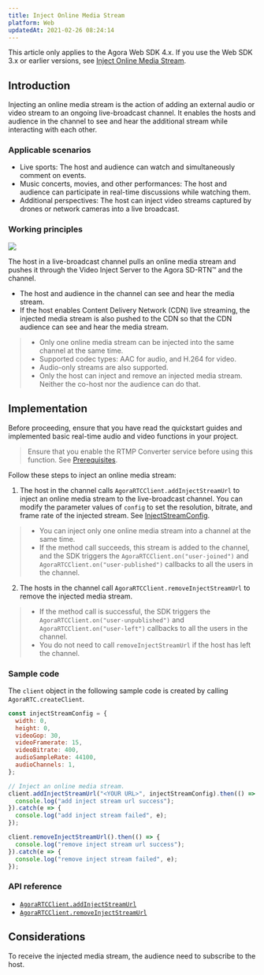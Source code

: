 ```yaml
---
title: Inject Online Media Stream
platform: Web
updatedAt: 2021-02-26 08:24:14
---
```

<div class="alert note">This article only applies to the Agora Web SDK 4.x. If you use the Web SDK 3.x or earlier versions, see <a href="./inject_stream_web?platform=Web">Inject Online Media Stream</a>.</li></div>

## Introduction
Injecting an online media stream is the action of adding an external audio or video stream to an ongoing live-broadcast channel. It enables the hosts and audience in the channel to see and hear the additional stream while interacting with each other.

### Applicable scenarios
- Live sports: The host and audience can watch and simultaneously comment on events.
- Music concerts, movies, and other performances: The host and audience can participate in real-time discussions while watching them.
- Additional perspectives: The host can inject video streams captured by drones or network cameras into a live broadcast.

### Working principles

![](https://web-cdn.agora.io/docs-files/1576059890625)

The host in a live-broadcast channel pulls an online media stream and pushes it through the Video Inject Server to the Agora SD-RTN™ and the channel.

- The host and audience in the channel can see and hear the media stream.
- If the host enables Content Delivery Network (CDN) live streaming, the injected media stream is also pushed to the CDN so that the CDN audience can see and hear the media stream.

> - Only one online media stream can be injected into the same channel at the same time.
> - Supported codec types: AAC for audio, and H.264 for video.
> - Audio-only streams are also supported.
> - Only the host can inject and remove an injected media stream. Neither the co-host nor the audience can do that.

## Implementation

Before proceeding, ensure that you have read the quickstart guides and implemented basic real-time audio and video functions in your project.

> Ensure that you enable the RTMP Converter service before using this function. See [Prerequisites](cdn_streaming_web_ng#prerequisites).

Follow these steps to inject an online media stream:
1. The host in the channel calls `AgoraRTCClient.addInjectStreamUrl` to inject an online media stream to the live-broadcast channel. You can modify the parameter values of `config` to set the resolution, bitrate, and frame rate of the injected stream. See [InjectStreamConfig](./API%20Reference/web/v4.2.1/interfaces/injectstreamconfig.html).

> - You can inject only one online media stream into a channel at the same time.
> - If the method call succeeds, this stream is added to the channel, and the SDK triggers the `AgoraRTCClient.on("user-joined")` and `AgoraRTCClient.on("user-published")` callbacks to all the users in the channel.

2. The hosts in the channel call `AgoraRTCClient.removeInjectStreamUrl` to remove the injected media stream.

> - If the method call is successful, the SDK triggers the `AgoraRTCClient.on("user-unpublished")` and `AgoraRTCClient.on("user-left")` callbacks to all the users in the channel.
> - You do not need to call `removeInjectStreamUrl` if the host has left the channel.

### Sample code
The `client` object in the following sample code is created by calling `AgoraRTC.createClient`.

```js
const injectStreamConfig = {
  width: 0,
  height: 0,
  videoGop: 30,
  videoFramerate: 15,
  videoBitrate: 400,
  audioSampleRate: 44100,
  audioChannels: 1,
};

// Inject an online media stream.
client.addInjectStreamUrl("<YOUR URL>", injectStreamConfig).then(() => {
  console.log("add inject stream url success");
}).catch(e => {
  console.log("add inject stream failed", e);
});

client.removeInjectStreamUrl().then(() => {
  console.log("remove inject stream url success");
}).catch(e => {
  console.log("remove inject stream failed", e);
});
```

### API reference
- [`AgoraRTCClient.addInjectStreamUrl`](./API%20Reference/web/v4.2.1/interfaces/iagorartcclient.html#addinjectstreamurl)
- [`AgoraRTCClient.removeInjectStreamUrl`](./API%20Reference/web/v4.2.1/interfaces/iagorartcclient.html#removeinjectstreamurl)

## Considerations
To receive the injected media stream, the audience need to subscribe to the host.